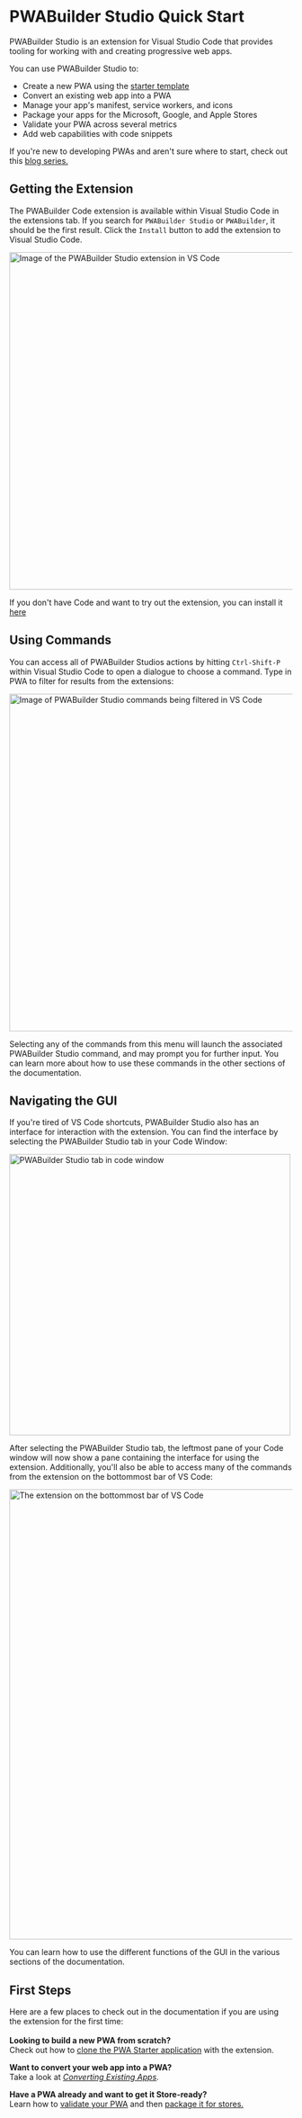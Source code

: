# PWABuilder Studio Quick Start

PWABuilder Studio is an extension for Visual Studio Code that provides tooling for working with and creating progressive web apps. 

You can use PWABuilder Studio to: 

* Create a new PWA using the [starter template](https://github.com/pwa-builder/pwa-starter)
* Convert an existing web app into a PWA
* Manage your app's manifest, service workers, and icons
* Package your apps for the Microsoft, Google, and Apple Stores
* Validate your PWA across several metrics
* Add web capabilities with code snippets

If you're new to developing PWAs and aren't sure where to start, check out this [blog series.](https://microsoft.github.io/win-student-devs/#/)

## Getting the Extension
The PWABuilder Code extension is available within Visual Studio Code in the extensions tab. If you search for `PWABuilder Studio` or `PWABuilder`, it should be the first result. 
Click the `Install` button to add the extension to Visual Studio Code.

<div class="docs-image">
    <img src="/assets/studio/quick-start/extension-marketplace.png" alt="Image of the PWABuilder Studio extension in VS Code" width=600/>
</div>

If you don't have Code and want to try out the extension, you can install it <a href="https://code.visualstudio.com/" aria-label="Click here to follow instructions">here</a> 


## Using Commands
You can access all of PWABuilder Studios actions by hitting `Ctrl-Shift-P` within Visual Studio Code to open a dialogue to choose a command. Type in PWA to filter for results from the extensions:

<div class="docs-image">
    <img src="/assets/studio/quick-start/filter-commands.png" alt="Image of PWABuilder Studio commands being filtered in VS Code" width=600/>
</div>

Selecting any of the commands from this menu will launch the associated PWABuilder Studio command, and may prompt you for further input. You can learn more about how to use these commands in the other sections of the documentation.

## Navigating the GUI

If you're tired of VS Code shortcuts, PWABuilder Studio also has an interface for interaction with the extension. You can find the interface by selecting the PWABuilder Studio tab in your Code Window:

<div class="docs-image">
    <img src="/assets/studio/quick-start/studio-tab.png" alt="PWABuilder Studio tab in code window" width=500>
</div>


After selecting the PWABuilder Studio tab, the leftmost pane of your Code window will now show a pane containing the interface for using the extension. Additionally, you'll also be able to access many of the commands from the extension on the bottommost bar of VS Code:

<div class="docs-image">
    <img src="/assets/studio/quick-start/studio-tab-selected.png" alt="The extension on the bottommost bar of VS Code" width=800>
</div>

You can learn how to use the different functions of the GUI in the various sections of the documentation.

## First Steps

Here are a few places to check out in the documentation if you are using the extension for the first time:
<br>
<br>
**Looking to build a new PWA from scratch?**
<br>
Check out how to [clone the PWA Starter application](/studio/create-new) with the extension.

**Want to convert your web app into a PWA?**
<br>
Take a look at [*Converting Existing Apps*](/studio/existing-app).

**Have a PWA already and want to get it Store-ready?**
<br>
Learn how to [validate your PWA](/studio/package?id=validate-your-pwa) and then [package it for stores.](/studio/package?id=packaging-for-stores)